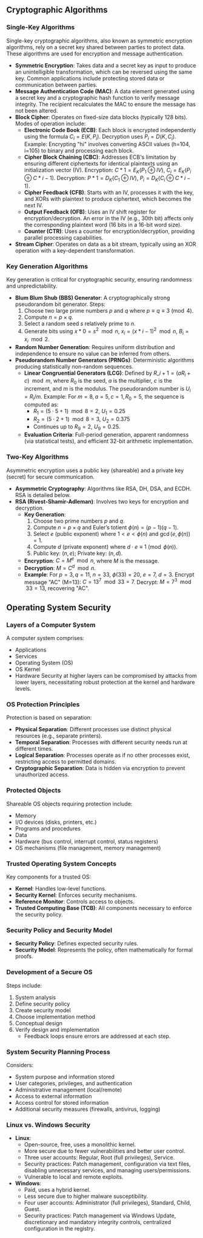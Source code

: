 ## Cryptographic Algorithms

### Single-Key Algorithms

Single-key cryptographic algorithms, also known as symmetric encryption algorithms, rely on a secret key shared between parties to protect data. These algorithms are used for encryption and message authentication.

- **Symmetric Encryption**: Takes data and a secret key as input to produce an unintelligible transformation, which can be reversed using the same key. Common applications include protecting stored data or communication between parties.
- **Message Authentication Code (MAC)**: A data element generated using a secret key and a cryptographic hash function to verify message integrity. The recipient recalculates the MAC to ensure the message has not been altered.
- **Block Cipher**: Operates on fixed-size data blocks (typically 128 bits). Modes of operation include:
  - **Electronic Code Book (ECB)**: Each block is encrypted independently using the formula $C_i = E(K, P_i)$. Decryption uses $P_i = D(K, C_i)$. Example: Encrypting "hi" involves converting ASCII values (h=104, i=105) to binary and processing each block.
  - **Cipher Block Chaining (CBC)**: Addresses ECB's limitation by ensuring different ciphertexts for identical plaintexts using an initialization vector (IV). Encryption: $C*1 = E_K(P_1 \oplus IV)$, $C_i = E_K(P_i \oplus C*{i-1})$. Decryption: $P*1 = D_K(C_1 \oplus IV)$, $P_i = D_K(C_i \oplus C*{i-1})$.
  - **Cipher Feedback (CFB)**: Starts with an IV, processes it with the key, and XORs with plaintext to produce ciphertext, which becomes the next IV.
  - **Output Feedback (OFB)**: Uses an IV shift register for encryption/decryption. An error in the IV (e.g., 30th bit) affects only the corresponding plaintext word (16 bits in a 16-bit word size).
  - **Counter (CTR)**: Uses a counter for encryption/decryption, providing parallel processing capabilities.
- **Stream Cipher**: Operates on data as a bit stream, typically using an XOR operation with a key-dependent transformation.

### Key Generation Algorithms

Key generation is critical for cryptographic security, ensuring randomness and unpredictability.

- **Blum Blum Shub (BBS) Generator**: A cryptographically strong pseudorandom bit generator. Steps:
  1. Choose two large prime numbers $p$ and $q$ where $p \equiv q \equiv 3 \pmod{4}$.
  2. Compute $n = p \times q$.
  3. Select a random seed $s$ relatively prime to $n$.
  4. Generate bits using $x*0 = s^2 \mod n$, $x_i = (x*{i-1})^2 \mod n$, $B_i = x_i \mod 2$.
- **Random Number Generation**: Requires uniform distribution and independence to ensure no value can be inferred from others.
- **Pseudorandom Number Generators (PRNGs)**: Deterministic algorithms producing statistically non-random sequences.
  - **Linear Congruential Generators (LCG)**: Defined by $R\_{i+1} = (a R_i + c) \mod m$, where $R_0$ is the seed, $a$ is the multiplier, $c$ is the increment, and $m$ is the modulus. The pseudorandom number is $U_i = R_i / m$. Example: For $m=8, a=5, c=1, R_0=5$, the sequence is computed as:
    - $R_1 = (5 \cdot 5 + 1) \mod 8 = 2$, $U_1 = 0.25$
    - $R_2 = (5 \cdot 2 + 1) \mod 8 = 3$, $U_2 = 0.375$
    - Continues up to $R_9 = 2$, $U_9 = 0.25$.
  - **Evaluation Criteria**: Full-period generation, apparent randomness (via statistical tests), and efficient 32-bit arithmetic implementation.

### Two-Key Algorithms

Asymmetric encryption uses a public key (shareable) and a private key (secret) for secure communication.

- **Asymmetric Cryptography**: Algorithms like RSA, DH, DSA, and ECDH. RSA is detailed below.
- **RSA (Rivest-Shamir-Adleman)**: Involves two keys for encryption and decryption.
  - **Key Generation**:
    1. Choose two prime numbers $p$ and $q$.
    2. Compute $n = p \times q$ and Euler’s totient $\phi(n) = (p-1)(q-1)$.
    3. Select $e$ (public exponent) where $1 < e < \phi(n)$ and $\gcd(e, \phi(n)) = 1$.
    4. Compute $d$ (private exponent) where $d \cdot e \equiv 1 \pmod{\phi(n)}$.
    5. Public key: $(n, e)$; Private key: $(n, d)$.
  - **Encryption**: $C = M^e \mod n$, where $M$ is the message.
  - **Decryption**: $M = C^d \mod n$.
  - **Example**: For $p=3, q=11$, $n=33$, $\phi(33)=20$, $e=7$, $d=3$. Encrypt message "AC" (M=13): $C = 13^7 \mod 33 = 7$. Decrypt: $M = 7^3 \mod 33 = 13$, recovering "AC".

## Operating System Security

### Layers of a Computer System

A computer system comprises:

- Applications
- Services
- Operating System (OS)
- OS Kernel
- Hardware
  Security at higher layers can be compromised by attacks from lower layers, necessitating robust protection at the kernel and hardware levels.

### OS Protection Principles

Protection is based on separation:

- **Physical Separation**: Different processes use distinct physical resources (e.g., separate printers).
- **Temporal Separation**: Processes with different security needs run at different times.
- **Logical Separation**: Processes operate as if no other processes exist, restricting access to permitted domains.
- **Cryptographic Separation**: Data is hidden via encryption to prevent unauthorized access.

### Protected Objects

Shareable OS objects requiring protection include:

- Memory
- I/O devices (disks, printers, etc.)
- Programs and procedures
- Data
- Hardware (bus control, interrupt control, status registers)
- OS mechanisms (file management, memory management)

### Trusted Operating System Concepts

Key components for a trusted OS:

- **Kernel**: Handles low-level functions.
- **Security Kernel**: Enforces security mechanisms.
- **Reference Monitor**: Controls access to objects.
- **Trusted Computing Base (TCB)**: All components necessary to enforce the security policy.

### Security Policy and Security Model

- **Security Policy**: Defines expected security rules.
- **Security Model**: Represents the policy, often mathematically for formal proofs.

### Development of a Secure OS

Steps include:

1. System analysis
2. Define security policy
3. Create security model
4. Choose implementation method
5. Conceptual design
6. Verify design and implementation
   - Feedback loops ensure errors are addressed at each step.

### System Security Planning Process

Considers:

- System purpose and information stored
- User categories, privileges, and authentication
- Administrative management (local/remote)
- Access to external information
- Access control for stored information
- Additional security measures (firewalls, antivirus, logging)

### Linux vs. Windows Security

- **Linux**:
  - Open-source, free, uses a monolithic kernel.
  - More secure due to fewer vulnerabilities and better user control.
  - Three user accounts: Regular, Root (full privileges), Service.
  - Security practices: Patch management, configuration via text files, disabling unnecessary services, and managing users/permissions.
  - Vulnerable to local and remote exploits.
- **Windows**:
  - Paid, uses a hybrid kernel.
  - Less secure due to higher malware susceptibility.
  - Four user accounts: Administrator (full privileges), Standard, Child, Guest.
  - Security practices: Patch management via Windows Update, discretionary and mandatory integrity controls, centralized configuration in the registry.
